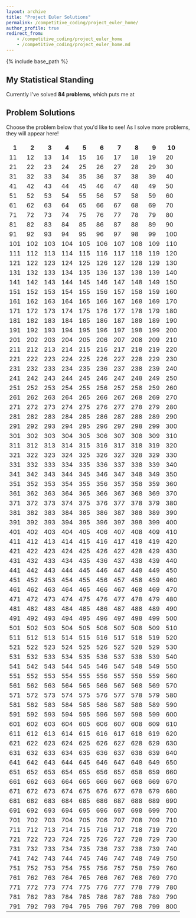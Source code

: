 ```yaml
---
layout: archive
title: "Project Euler Solutions"
permalink: /competitive_coding/project_euler_home/
author_profile: true
redirect_from:
    - /competitive_coding/project_euler_home
    - /competitive_coding/project_euler_home.md
---
```


{% include base_path %}

## My Statistical Standing

Currently I've solved **84 problems**, which puts me at 

## Problem Solutions

Choose the problem below that you'd like to see! As I solve more problems, they will appear here!

<table>
<thead>
<tr></tr>
</thead>
<tbody>
  <tr>
    <th>1</th>
    <th>2</th>
    <th>3</th>
    <th>4</th>
    <th>5</th>
    <th>6</th>
    <th>7</th>
    <th>8</th>
    <th>9</th>
    <th>10</th>
  </tr>
  <tr>
    <td>11</td>
    <td>12</td>
    <td>13</td>
    <td>14</td>
    <td>15</td>
    <td>16</td>
    <td>17</td>
    <td>18</td>
    <td>19</td>
    <td>20</td>
  </tr>
  <tr>
    <td>21</td>
    <td>22</td>
    <td>23</td>
    <td>24</td>
    <td>25</td>
    <td>26</td>
    <td>27</td>
    <td>28</td>
    <td>29</td>
    <td>30</td>
  </tr>
  <tr>
    <td>31</td>
    <td>32</td>
    <td>33</td>
    <td>34</td>
    <td>35</td>
    <td>36</td>
    <td>37</td>
    <td>38</td>
    <td>39</td>
    <td>40</td>
  </tr>
  <tr>
    <td>41</td>
    <td>42</td>
    <td>43</td>
    <td>44</td>
    <td>45</td>
    <td>46</td>
    <td>47</td>
    <td>48</td>
    <td>49</td>
    <td>50</td>
  </tr>
  <tr>
    <td>51</td>
    <td>52</td>
    <td>53</td>
    <td>54</td>
    <td>55</td>
    <td>56</td>
    <td>57</td>
    <td>58</td>
    <td>59</td>
    <td>60</td>
  </tr>
  <tr>
    <td>61</td>
    <td>62</td>
    <td>63</td>
    <td>64</td>
    <td>65</td>
    <td>66</td>
    <td>67</td>
    <td>68</td>
    <td>69</td>
    <td>70</td>
  </tr>
  <tr>
    <td>71</td>
    <td>72</td>
    <td>73</td>
    <td>74</td>
    <td>75</td>
    <td>76</td>
    <td>77</td>
    <td>78</td>
    <td>79</td>
    <td>80</td>
  </tr>
  <tr>
    <td>81</td>
    <td>82</td>
    <td>83</td>
    <td>84</td>
    <td>85</td>
    <td>86</td>
    <td>87</td>
    <td>88</td>
    <td>89</td>
    <td>90</td>
  </tr>
  <tr>
    <td>91</td>
    <td>92</td>
    <td>93</td>
    <td>94</td>
    <td>95</td>
    <td>96</td>
    <td>97</td>
    <td>98</td>
    <td>99</td>
    <td>100</td>
  </tr>
  <tr>
    <td>101</td>
    <td>102</td>
    <td>103</td>
    <td>104</td>
    <td>105</td>
    <td>106</td>
    <td>107</td>
    <td>108</td>
    <td>109</td>
    <td>110</td>
  </tr>
  <tr>
    <td>111</td>
    <td>112</td>
    <td>113</td>
    <td>114</td>
    <td>115</td>
    <td>116</td>
    <td>117</td>
    <td>118</td>
    <td>119</td>
    <td>120</td>
  </tr>
  <tr>
    <td>121</td>
    <td>122</td>
    <td>123</td>
    <td>124</td>
    <td>125</td>
    <td>126</td>
    <td>127</td>
    <td>128</td>
    <td>129</td>
    <td>130</td>
  </tr>
  <tr>
    <td>131</td>
    <td>132</td>
    <td>133</td>
    <td>134</td>
    <td>135</td>
    <td>136</td>
    <td>137</td>
    <td>138</td>
    <td>139</td>
    <td>140</td>
  </tr>
  <tr>
    <td>141</td>
    <td>142</td>
    <td>143</td>
    <td>144</td>
    <td>145</td>
    <td>146</td>
    <td>147</td>
    <td>148</td>
    <td>149</td>
    <td>150</td>
  </tr>
  <tr>
    <td>151</td>
    <td>152</td>
    <td>153</td>
    <td>154</td>
    <td>155</td>
    <td>156</td>
    <td>157</td>
    <td>158</td>
    <td>159</td>
    <td>160</td>
  </tr>
  <tr>
    <td>161</td>
    <td>162</td>
    <td>163</td>
    <td>164</td>
    <td>165</td>
    <td>166</td>
    <td>167</td>
    <td>168</td>
    <td>169</td>
    <td>170</td>
  </tr>
  <tr>
    <td>171</td>
    <td>172</td>
    <td>173</td>
    <td>174</td>
    <td>175</td>
    <td>176</td>
    <td>177</td>
    <td>178</td>
    <td>179</td>
    <td>180</td>
  </tr>
  <tr>
    <td>181</td>
    <td>182</td>
    <td>183</td>
    <td>184</td>
    <td>185</td>
    <td>186</td>
    <td>187</td>
    <td>188</td>
    <td>189</td>
    <td>190</td>
  </tr>
  <tr>
    <td>191</td>
    <td>192</td>
    <td>193</td>
    <td>194</td>
    <td>195</td>
    <td>196</td>
    <td>197</td>
    <td>198</td>
    <td>199</td>
    <td>200</td>
  </tr>
  <tr>
    <td>201</td>
    <td>202</td>
    <td>203</td>
    <td>204</td>
    <td>205</td>
    <td>206</td>
    <td>207</td>
    <td>208</td>
    <td>209</td>
    <td>210</td>
  </tr>
  <tr>
    <td>211</td>
    <td>212</td>
    <td>213</td>
    <td>214</td>
    <td>215</td>
    <td>216</td>
    <td>217</td>
    <td>218</td>
    <td>219</td>
    <td>220</td>
  </tr>
  <tr>
    <td>221</td>
    <td>222</td>
    <td>223</td>
    <td>224</td>
    <td>225</td>
    <td>226</td>
    <td>227</td>
    <td>228</td>
    <td>229</td>
    <td>230</td>
  </tr>
  <tr>
    <td>231</td>
    <td>232</td>
    <td>233</td>
    <td>234</td>
    <td>235</td>
    <td>236</td>
    <td>237</td>
    <td>238</td>
    <td>239</td>
    <td>240</td>
  </tr>
  <tr>
    <td>241</td>
    <td>242</td>
    <td>243</td>
    <td>244</td>
    <td>245</td>
    <td>246</td>
    <td>247</td>
    <td>248</td>
    <td>249</td>
    <td>250</td>
  </tr>
  <tr>
    <td>251</td>
    <td>252</td>
    <td>253</td>
    <td>254</td>
    <td>255</td>
    <td>256</td>
    <td>257</td>
    <td>258</td>
    <td>259</td>
    <td>260</td>
  </tr>
  <tr>
    <td>261</td>
    <td>262</td>
    <td>263</td>
    <td>264</td>
    <td>265</td>
    <td>266</td>
    <td>267</td>
    <td>268</td>
    <td>269</td>
    <td>270</td>
  </tr>
  <tr>
    <td>271</td>
    <td>272</td>
    <td>273</td>
    <td>274</td>
    <td>275</td>
    <td>276</td>
    <td>277</td>
    <td>278</td>
    <td>279</td>
    <td>280</td>
  </tr>
  <tr>
    <td>281</td>
    <td>282</td>
    <td>283</td>
    <td>284</td>
    <td>285</td>
    <td>286</td>
    <td>287</td>
    <td>288</td>
    <td>289</td>
    <td>290</td>
  </tr>
  <tr>
    <td>291</td>
    <td>292</td>
    <td>293</td>
    <td>294</td>
    <td>295</td>
    <td>296</td>
    <td>297</td>
    <td>298</td>
    <td>299</td>
    <td>300</td>
  </tr>
  <tr>
    <td>301</td>
    <td>302</td>
    <td>303</td>
    <td>304</td>
    <td>305</td>
    <td>306</td>
    <td>307</td>
    <td>308</td>
    <td>309</td>
    <td>310</td>
  </tr>
  <tr>
    <td>311</td>
    <td>312</td>
    <td>313</td>
    <td>314</td>
    <td>315</td>
    <td>316</td>
    <td>317</td>
    <td>318</td>
    <td>319</td>
    <td>320</td>
  </tr>
  <tr>
    <td>321</td>
    <td>322</td>
    <td>323</td>
    <td>324</td>
    <td>325</td>
    <td>326</td>
    <td>327</td>
    <td>328</td>
    <td>329</td>
    <td>330</td>
  </tr>
  <tr>
    <td>331</td>
    <td>332</td>
    <td>333</td>
    <td>334</td>
    <td>335</td>
    <td>336</td>
    <td>337</td>
    <td>338</td>
    <td>339</td>
    <td>340</td>
  </tr>
  <tr>
    <td>341</td>
    <td>342</td>
    <td>343</td>
    <td>344</td>
    <td>345</td>
    <td>346</td>
    <td>347</td>
    <td>348</td>
    <td>349</td>
    <td>350</td>
  </tr>
  <tr>
    <td>351</td>
    <td>352</td>
    <td>353</td>
    <td>354</td>
    <td>355</td>
    <td>356</td>
    <td>357</td>
    <td>358</td>
    <td>359</td>
    <td>360</td>
  </tr>
  <tr>
    <td>361</td>
    <td>362</td>
    <td>363</td>
    <td>364</td>
    <td>365</td>
    <td>366</td>
    <td>367</td>
    <td>368</td>
    <td>369</td>
    <td>370</td>
  </tr>
  <tr>
    <td>371</td>
    <td>372</td>
    <td>373</td>
    <td>374</td>
    <td>375</td>
    <td>376</td>
    <td>377</td>
    <td>378</td>
    <td>379</td>
    <td>380</td>
  </tr>
  <tr>
    <td>381</td>
    <td>382</td>
    <td>383</td>
    <td>384</td>
    <td>385</td>
    <td>386</td>
    <td>387</td>
    <td>388</td>
    <td>389</td>
    <td>390</td>
  </tr>
  <tr>
    <td>391</td>
    <td>392</td>
    <td>393</td>
    <td>394</td>
    <td>395</td>
    <td>396</td>
    <td>397</td>
    <td>398</td>
    <td>399</td>
    <td>400</td>
  </tr>
  <tr>
    <td>401</td>
    <td>402</td>
    <td>403</td>
    <td>404</td>
    <td>405</td>
    <td>406</td>
    <td>407</td>
    <td>408</td>
    <td>409</td>
    <td>410</td>
  </tr>
  <tr>
    <td>411</td>
    <td>412</td>
    <td>413</td>
    <td>414</td>
    <td>415</td>
    <td>416</td>
    <td>417</td>
    <td>418</td>
    <td>419</td>
    <td>420</td>
  </tr>
  <tr>
    <td>421</td>
    <td>422</td>
    <td>423</td>
    <td>424</td>
    <td>425</td>
    <td>426</td>
    <td>427</td>
    <td>428</td>
    <td>429</td>
    <td>430</td>
  </tr>
  <tr>
    <td>431</td>
    <td>432</td>
    <td>433</td>
    <td>434</td>
    <td>435</td>
    <td>436</td>
    <td>437</td>
    <td>438</td>
    <td>439</td>
    <td>440</td>
  </tr>
  <tr>
    <td>441</td>
    <td>442</td>
    <td>443</td>
    <td>444</td>
    <td>445</td>
    <td>446</td>
    <td>447</td>
    <td>448</td>
    <td>449</td>
    <td>450</td>
  </tr>
  <tr>
    <td>451</td>
    <td>452</td>
    <td>453</td>
    <td>454</td>
    <td>455</td>
    <td>456</td>
    <td>457</td>
    <td>458</td>
    <td>459</td>
    <td>460</td>
  </tr>
  <tr>
    <td>461</td>
    <td>462</td>
    <td>463</td>
    <td>464</td>
    <td>465</td>
    <td>466</td>
    <td>467</td>
    <td>468</td>
    <td>469</td>
    <td>470</td>
  </tr>
  <tr>
    <td>471</td>
    <td>472</td>
    <td>473</td>
    <td>474</td>
    <td>475</td>
    <td>476</td>
    <td>477</td>
    <td>478</td>
    <td>479</td>
    <td>480</td>
  </tr>
  <tr>
    <td>481</td>
    <td>482</td>
    <td>483</td>
    <td>484</td>
    <td>485</td>
    <td>486</td>
    <td>487</td>
    <td>488</td>
    <td>489</td>
    <td>490</td>
  </tr>
  <tr>
    <td>491</td>
    <td>492</td>
    <td>493</td>
    <td>494</td>
    <td>495</td>
    <td>496</td>
    <td>497</td>
    <td>498</td>
    <td>499</td>
    <td>500</td>
  </tr>
  <tr>
    <td>501</td>
    <td>502</td>
    <td>503</td>
    <td>504</td>
    <td>505</td>
    <td>506</td>
    <td>507</td>
    <td>508</td>
    <td>509</td>
    <td>510</td>
  </tr>
  <tr>
    <td>511</td>
    <td>512</td>
    <td>513</td>
    <td>514</td>
    <td>515</td>
    <td>516</td>
    <td>517</td>
    <td>518</td>
    <td>519</td>
    <td>520</td>
  </tr>
  <tr>
    <td>521</td>
    <td>522</td>
    <td>523</td>
    <td>524</td>
    <td>525</td>
    <td>526</td>
    <td>527</td>
    <td>528</td>
    <td>529</td>
    <td>530</td>
  </tr>
  <tr>
    <td>531</td>
    <td>532</td>
    <td>533</td>
    <td>534</td>
    <td>535</td>
    <td>536</td>
    <td>537</td>
    <td>538</td>
    <td>539</td>
    <td>540</td>
  </tr>
  <tr>
    <td>541</td>
    <td>542</td>
    <td>543</td>
    <td>544</td>
    <td>545</td>
    <td>546</td>
    <td>547</td>
    <td>548</td>
    <td>549</td>
    <td>550</td>
  </tr>
  <tr>
    <td>551</td>
    <td>552</td>
    <td>553</td>
    <td>554</td>
    <td>555</td>
    <td>556</td>
    <td>557</td>
    <td>558</td>
    <td>559</td>
    <td>560</td>
  </tr>
  <tr>
    <td>561</td>
    <td>562</td>
    <td>563</td>
    <td>564</td>
    <td>565</td>
    <td>566</td>
    <td>567</td>
    <td>568</td>
    <td>569</td>
    <td>570</td>
  </tr>
  <tr>
    <td>571</td>
    <td>572</td>
    <td>573</td>
    <td>574</td>
    <td>575</td>
    <td>576</td>
    <td>577</td>
    <td>578</td>
    <td>579</td>
    <td>580</td>
  </tr>
  <tr>
    <td>581</td>
    <td>582</td>
    <td>583</td>
    <td>584</td>
    <td>585</td>
    <td>586</td>
    <td>587</td>
    <td>588</td>
    <td>589</td>
    <td>590</td>
  </tr>
  <tr>
    <td>591</td>
    <td>592</td>
    <td>593</td>
    <td>594</td>
    <td>595</td>
    <td>596</td>
    <td>597</td>
    <td>598</td>
    <td>599</td>
    <td>600</td>
  </tr>
  <tr>
    <td>601</td>
    <td>602</td>
    <td>603</td>
    <td>604</td>
    <td>605</td>
    <td>606</td>
    <td>607</td>
    <td>608</td>
    <td>609</td>
    <td>610</td>
  </tr>
  <tr>
    <td>611</td>
    <td>612</td>
    <td>613</td>
    <td>614</td>
    <td>615</td>
    <td>616</td>
    <td>617</td>
    <td>618</td>
    <td>619</td>
    <td>620</td>
  </tr>
  <tr>
    <td>621</td>
    <td>622</td>
    <td>623</td>
    <td>624</td>
    <td>625</td>
    <td>626</td>
    <td>627</td>
    <td>628</td>
    <td>629</td>
    <td>630</td>
  </tr>
  <tr>
    <td>631</td>
    <td>632</td>
    <td>633</td>
    <td>634</td>
    <td>635</td>
    <td>636</td>
    <td>637</td>
    <td>638</td>
    <td>639</td>
    <td>640</td>
  </tr>
  <tr>
    <td>641</td>
    <td>642</td>
    <td>643</td>
    <td>644</td>
    <td>645</td>
    <td>646</td>
    <td>647</td>
    <td>648</td>
    <td>649</td>
    <td>650</td>
  </tr>
  <tr>
    <td>651</td>
    <td>652</td>
    <td>653</td>
    <td>654</td>
    <td>655</td>
    <td>656</td>
    <td>657</td>
    <td>658</td>
    <td>659</td>
    <td>660</td>
  </tr>
  <tr>
    <td>661</td>
    <td>662</td>
    <td>663</td>
    <td>664</td>
    <td>665</td>
    <td>666</td>
    <td>667</td>
    <td>668</td>
    <td>669</td>
    <td>670</td>
  </tr>
  <tr>
    <td>671</td>
    <td>672</td>
    <td>673</td>
    <td>674</td>
    <td>675</td>
    <td>676</td>
    <td>677</td>
    <td>678</td>
    <td>679</td>
    <td>680</td>
  </tr>
  <tr>
    <td>681</td>
    <td>682</td>
    <td>683</td>
    <td>684</td>
    <td>685</td>
    <td>686</td>
    <td>687</td>
    <td>688</td>
    <td>689</td>
    <td>690</td>
  </tr>
  <tr>
    <td>691</td>
    <td>692</td>
    <td>693</td>
    <td>694</td>
    <td>695</td>
    <td>696</td>
    <td>697</td>
    <td>698</td>
    <td>699</td>
    <td>700</td>
  </tr>
  <tr>
    <td>701</td>
    <td>702</td>
    <td>703</td>
    <td>704</td>
    <td>705</td>
    <td>706</td>
    <td>707</td>
    <td>708</td>
    <td>709</td>
    <td>710</td>
  </tr>
  <tr>
    <td>711</td>
    <td>712</td>
    <td>713</td>
    <td>714</td>
    <td>715</td>
    <td>716</td>
    <td>717</td>
    <td>718</td>
    <td>719</td>
    <td>720</td>
  </tr>
  <tr>
    <td>721</td>
    <td>722</td>
    <td>723</td>
    <td>724</td>
    <td>725</td>
    <td>726</td>
    <td>727</td>
    <td>728</td>
    <td>729</td>
    <td>730</td>
  </tr>
  <tr>
    <td>731</td>
    <td>732</td>
    <td>733</td>
    <td>734</td>
    <td>735</td>
    <td>736</td>
    <td>737</td>
    <td>738</td>
    <td>739</td>
    <td>740</td>
  </tr>
  <tr>
    <td>741</td>
    <td>742</td>
    <td>743</td>
    <td>744</td>
    <td>745</td>
    <td>746</td>
    <td>747</td>
    <td>748</td>
    <td>749</td>
    <td>750</td>
  </tr>
  <tr>
    <td>751</td>
    <td>752</td>
    <td>753</td>
    <td>754</td>
    <td>755</td>
    <td>756</td>
    <td>757</td>
    <td>758</td>
    <td>759</td>
    <td>760</td>
  </tr>
  <tr>
    <td>761</td>
    <td>762</td>
    <td>763</td>
    <td>764</td>
    <td>765</td>
    <td>766</td>
    <td>767</td>
    <td>768</td>
    <td>769</td>
    <td>770</td>
  </tr>
  <tr>
    <td>771</td>
    <td>772</td>
    <td>773</td>
    <td>774</td>
    <td>775</td>
    <td>776</td>
    <td>777</td>
    <td>778</td>
    <td>779</td>
    <td>780</td>
  </tr>
  <tr>
    <td>781</td>
    <td>782</td>
    <td>783</td>
    <td>784</td>
    <td>785</td>
    <td>786</td>
    <td>787</td>
    <td>788</td>
    <td>789</td>
    <td>790</td>
  </tr>
  <tr>
    <td>791</td>
    <td>792</td>
    <td>793</td>
    <td>794</td>
    <td>795</td>
    <td>796</td>
    <td>797</td>
    <td>798</td>
    <td>799</td>
    <td>800</td>
  </tr>
</tbody>
</table>
